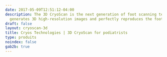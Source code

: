 ```yaml
---
date: 2017-05-09T12:51:12-04:00
description: The 3D CryoScan is the next generation of foot scanning technology. It
  generates 3D high-resolution images and perfectly reproduces the foot.
draft: false
layout: cryoscan-3d
title: Cryos Technologies | 3D CryoScan for podiatrists
type: produits
noindex: false
gab2b: true
---
```


